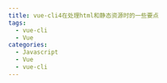 ```yaml
---
title: vue-cli4在处理html和静态资源时的一些要点
tags:
  - vue-cli
  - Vue
categories:
  - Javascript
  - Vue
  - vue-cli
---
```

